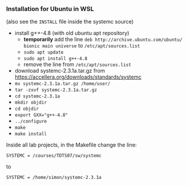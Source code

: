 


### Installation for Ubuntu in WSL

(also see the `INSTALL` file inside the systemc source)


- install g++-4.8 (with old ubuntu apt repository)
	+ **temporarily** add the line `deb http://archive.ubuntu.com/ubuntu/ bionic main universe` to `/etc/apt/sources.list`
	+ `sudo apt update`
	+ `sudo apt install g++-4.8`
	+ remove the line from `/etc/apt/sources.list`
- download systemc-2.3.1a.tar.gz from https://accellera.org/downloads/standards/systemc
- `mv systemc-2.3.1a.tar.gz /home/user/`
- `tar -zxvf systemc-2.3.1a.tar.gz`
- `cd systemc-2.3.1a`
- `mkdir objdir`
- `cd objdir`
- `export GXX="g++-4.8"`
- `../configure`
- `make`
- `make install`

Inside all lab projects, in the Makefile change the line:

`SYSTEMC = /courses/TDTS07/sw/systemc`

to

`SYSTEMC = /home/simon/systemc-2.3.1a`



